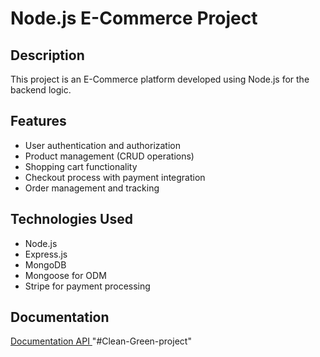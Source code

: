 # Node.js E-Commerce Project

## Description
This project is an E-Commerce platform developed using Node.js for the backend logic.

## Features
- User authentication and authorization
- Product management (CRUD operations)
- Shopping cart functionality
- Checkout process with payment integration
- Order management and tracking

## Technologies Used
- Node.js
- Express.js
- MongoDB
- Mongoose for ODM
- Stripe for payment processing

## Documentation

[Documentation API ](https://documenter.getpostman.com/view/26797226/2sA2xnw9fT)
"#Clean-Green-project" 
